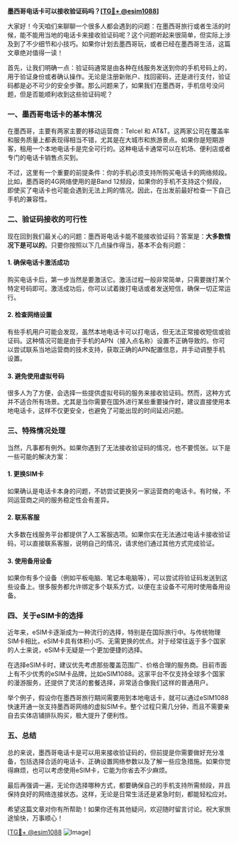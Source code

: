 **墨西哥电话卡可以接收验证码吗？[[TG💪+ @esim1088](https://t.me/s/esim1088)]**

大家好！今天咱们来聊聊一个很多人都会遇到的问题：在墨西哥旅行或者生活的时候，能不能用当地的电话卡来接收验证码呢？这个问题听起来很简单，但实际上涉及到了不少细节和小技巧。如果你计划去墨西哥玩，或者已经在墨西哥生活，这篇文章绝对值得一读！

首先，让我们明确一点：验证码通常是由各种在线服务发送到你的手机号码上的，用于验证身份或者确认操作。无论是注册新账户、找回密码，还是进行支付，验证码都是必不可少的安全步骤。那么问题来了，如果我们在墨西哥，手机信号没问题，但是否能顺利收到这些验证码呢？

### **一、墨西哥电话卡的基本情况**

在墨西哥，主要有两家主要的移动运营商：Telcel 和 AT&T。这两家公司在覆盖率和服务质量上都表现得相当不错，尤其是在大城市和旅游景点。如果你是短期游客，租用一个本地电话卡是完全可行的。这种电话卡通常可以在机场、便利店或者专门的电话卡销售点买到。

不过，这里有一个重要的前提条件：你的手机必须支持所购买电话卡的网络频段。比如，墨西哥的4G网络使用的是Band 12频段，如果你的手机不支持这个频段，即使买了电话卡也可能会遇到无法上网的情况。因此，在出发前最好检查一下自己手机的兼容性。

### **二、验证码接收的可行性**

现在回到我们最关心的问题：墨西哥电话卡能不能接收验证码？答案是：**大多数情况下是可以的**。只要你按照以下几点操作得当，基本不会有问题：

#### **1. 确保电话卡激活成功**
购买电话卡后，第一步当然是要激活它。激活过程一般非常简单，只需要拨打某个特定号码即可。激活成功后，你可以试着拨打电话或者发送短信，确保一切正常运行。

#### **2. 检查网络设置**
有些手机用户可能会发现，虽然本地电话卡可以打电话，但无法正常接收短信或验证码。这种情况可能是由于手机的APN（接入点名称）设置不正确导致的。你可以尝试联系当地运营商的技术支持，获取正确的APN配置信息，并手动调整手机设置。

#### **3. 避免使用虚拟号码**
很多人为了方便，会选择一些提供虚拟号码的服务来接收验证码。然而，这种方式并不适合所有场景。尤其是当你需要在国外进行某些重要操作时，建议直接使用本地电话卡，这样不仅更安全，也避免了可能出现的时间延迟问题。

### **三、特殊情况处理**

当然，凡事都有例外。如果你遇到了无法接收验证码的情况，也不要慌张。以下是一些可能的解决方案：

#### **1. 更换SIM卡**
如果确认是电话卡本身的问题，不妨尝试更换另一家运营商的电话卡。有时候，不同运营商之间的服务稳定性会有差异。

#### **2. 联系客服**
大多数在线服务平台都提供了人工客服选项。如果你实在无法通过电话卡接收验证码，可以直接联系客服，说明自己的情况，请求他们通过其他方式完成验证。

#### **3. 使用备用设备**
如果你有多个设备（例如平板电脑、笔记本电脑等），可以尝试将验证码发送到这些设备上。很多服务都允许绑定多个联系方式，以便在主设备不可用时使用备用设备。

### **四、关于eSIM卡的选择**

近年来，eSIM卡逐渐成为一种流行的选择，特别是在国际旅行中。与传统物理SIM卡相比，eSIM卡具有体积小巧、无需更换的优点。对于经常往返于多个国家的人士来说，eSIM卡无疑是一个更加便捷的选择。

在选择eSIM卡时，建议优先考虑那些覆盖范围广、价格合理的服务商。目前市面上有不少优秀的eSIM卡品牌，比如eSIM1088。这家平台不仅支持全球多个国家的漫游服务，还提供了灵活的套餐选择，非常适合像我们这样的普通用户。

举个例子，假设你在墨西哥旅行期间需要用到本地电话卡，就可以通过eSIM1088快速开通一张支持墨西哥网络的虚拟SIM卡。整个过程只需几分钟，而且不需要亲自去实体店铺排队购买，极大提升了便利性。

### **五、总结**

总的来说，墨西哥电话卡是可以用来接收验证码的，但前提是你需要做好充分准备，包括选择合适的电话卡、正确设置网络参数以及了解一些应急措施。如果你觉得麻烦，也可以考虑使用eSIM卡，它能为你省去不少麻烦。

最后再强调一遍，无论你选择哪种方式，都要确保自己的手机支持所需频段，并且保持良好的网络连接状态。这样，无论是日常生活还是紧急时刻，都能轻松应对。

希望这篇文章对你有所帮助！如果你还有其他疑问，欢迎随时留言讨论。祝大家旅途愉快，万事顺心！

[[TG💪+ @esim1088](https://t.me/s/esim1088) ![Image](https://i.postimg.cc/4NQfJmqS/Snipaste-2025-05-13-00-14-12.png)]